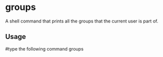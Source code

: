 # groups

A shell command that prints all the groups that the current user is part of.

## Usage

#type the following command
groups
